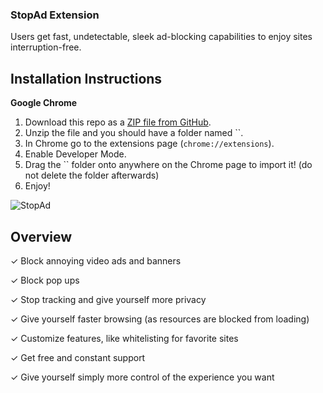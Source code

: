 ### StopAd Extension
Users get fast, undetectable, sleek ad-blocking capabilities to enjoy sites interruption-free. 

## Installation Instructions
**Google Chrome**
1. Download this repo as a [ZIP file from GitHub](https://github.com/nexzanavod/StopAD.git).
2. Unzip the file and you should have a folder named ``.
3. In Chrome go to the extensions page (`chrome://extensions`).
4. Enable Developer Mode.
5. Drag the `` folder onto anywhere on the Chrome page to import it! (do not delete the folder afterwards)
6. Enjoy!

![StopAd](https://user-images.githubusercontent.com/51057557/130297465-3f0c3f8a-d7a1-467b-bec0-10baef89ed07.gif)

## Overview

✓ Block annoying video ads and banners

✓ Block pop ups

✓ Stop tracking and give yourself more privacy

✓ Give yourself faster browsing (as resources are blocked from loading)

✓ Customize features, like whitelisting for favorite sites

✓ Get free and constant support

✓ Give yourself simply more control of the experience you want

